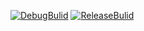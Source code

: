 [![DebugBulid](https://github.com/KazukiIhara/SUGER/actions/workflows/DebugBuild.yml/badge.svg)](https://github.com/KazukiIhara/SUGER/actions/workflows/DebugBuild.yml)
[![ReleaseBulid](https://github.com/KazukiIhara/SUGER/actions/workflows/ReleaseBuild.yml/badge.svg)](https://github.com/KazukiIhara/SUGER/actions/workflows/ReleaseBuild.yml)
